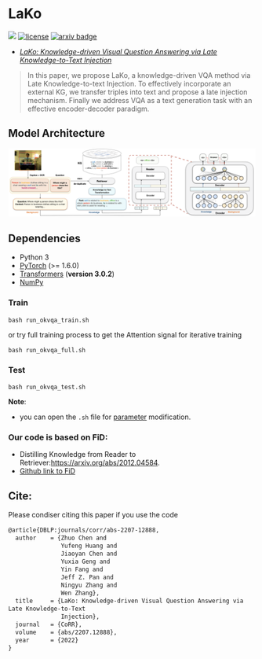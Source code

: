 # LaKo

![](https://img.shields.io/badge/version-1.0.1-blue)
[![license](https://img.shields.io/github/license/mashape/apistatus.svg?maxAge=2592000)](https://github.com/hackerchenzhuo/LaKo/blob/main/LICENSE)
[![arxiv badge](https://img.shields.io/badge/arXiv-2107.05348-red)](https://arxiv.org/abs/2207.12888)
 - [*LaKo: Knowledge-driven Visual Question Answering via Late Knowledge-to-Text Injection*](https://arxiv.org/abs/2207.12888) 
 

>In this paper, we propose LaKo, a knowledge-driven VQA method via Late Knowledge-to-text Injection. To effectively incorporate an external KG, we transfer triples into text and propose a late injection mechanism. Finally we address VQA as a text generation task with an effective encoder-decoder paradigm. 



## Model Architecture
![Model_architecture](https://github.com/hackerchenzhuo/LaKo/blob/main/figure/github.png)

## Dependencies

- Python 3
- [PyTorch](http://pytorch.org/) (>= 1.6.0)
- [Transformers](http://huggingface.co/transformers/) (**version 3.0.2**)
- [NumPy](http://www.numpy.org/)



### Train


```shell
bash run_okvqa_train.sh
```
or try full training process to get the Attention signal for iterative training

```shell
bash run_okvqa_full.sh
```


### Test

```shell
bash run_okvqa_test.sh
```

**Note**: 
- you can open the `.sh` file for <a href="#Parameter">parameter</a> modification.

### Our code is based on FiD:
- Distilling Knowledge from Reader to Retriever:https://arxiv.org/abs/2012.04584. 
- [Github link to FiD](https://github.com/facebookresearch/FiD)

## Cite:
Please condiser citing this paper if you use the code
```bigquery
@article{DBLP:journals/corr/abs-2207-12888,
  author    = {Zhuo Chen and
               Yufeng Huang and
               Jiaoyan Chen and
               Yuxia Geng and
               Yin Fang and
               Jeff Z. Pan and
               Ningyu Zhang and
               Wen Zhang},
  title     = {LaKo: Knowledge-driven Visual Question Answering via Late Knowledge-to-Text
               Injection},
  journal   = {CoRR},
  volume    = {abs/2207.12888},
  year      = {2022}
}
```
 
